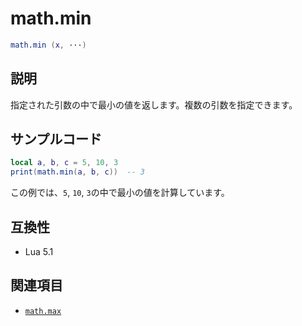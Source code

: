 # math.min

```lua
math.min (x, ···)
```

## 説明

指定された引数の中で最小の値を返します。複数の引数を指定できます。

## サンプルコード

```lua
local a, b, c = 5, 10, 3
print(math.min(a, b, c))  -- 3
```

この例では、`5`, `10`, `3`の中で最小の値を計算しています。

## 互換性

- Lua 5.1

## 関連項目

- [`math.max`](max.md)